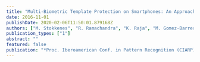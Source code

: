 ```yaml
---
title: "Multi-Biometric Template Protection on Smartphones: An Approach based on Binarized Statistical Features and Bloom Filters"
date: 2016-11-01
publishDate: 2020-02-06T11:50:01.879168Z
authors: ["M. Stokkenes", "R. Ramachandra", "K. Raja", "M. Gomez-Barrero", "M. Sigaard", "C. Busch"]
publication_types: ["1"]
abstract: ""
featured: false
publication: "*Proc. Iberoamerican Conf. in Pattern Recognition (CIARP)*"
---
```


